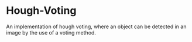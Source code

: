# Hough-Voting
An implementation of hough voting, where an object can be detected in an image by the use of a voting method.

